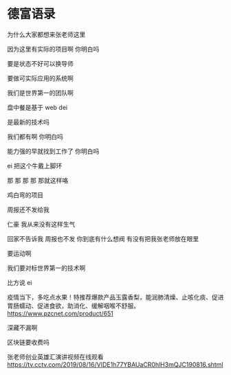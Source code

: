 # 德富语录

为什么大家都想来张老师这里

因为这里有实际的项目啊 你明白吗

要是状态不好可以换导师

要做可实际应用的系统啊

我们是世界第一的团队啊

盘中餐是基于 web dei

是最新的技术吗

我们都有啊 你明白吗

能力强的早就找到工作了 你明白吗

ei 把这个牛戴上脚环

那 那 那 那 那就这样咯

鸡白弯的项目

周报还不发给我

仁豪 我从来没有这样生气

回家不告诉我 周报也不发 你到底有什么想阀 有没有把我张老师放在眼里

要运动啊

我们要对标世界第一的技术啊

比方说 ei

疫情当下，多吃点水果！特推荐爆款产品玉露香梨，能润肺清燥、止咳化痰、促进胃肠蠕动、促进食欲，助消化、缓解咽喉不舒服。https://www.pzcnet.com/product/651

深藏不漏啊

区块链要收费吗

张老师创业英雄汇演讲视频在线观看 https://tv.cctv.com/2019/08/16/VIDE1h77YBAUaCR0hlH3mQJC190816.shtml
